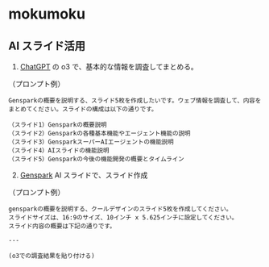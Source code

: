 # mokumoku

## AI スライド活用

1. [ChatGPT](https://chatgpt.com/) の o3 で、基本的な情報を調査してまとめる。

（プロンプト例）
```
Gensparkの概要を説明する、スライド5枚を作成したいです。ウェブ情報を調査して、内容をまとめてください。スライドの構成は以下の通りです。

（スライド1）Gensparkの概要説明
（スライド2）Gensparkの各種基本機能やエージェント機能の説明
（スライド3）GensparkスーパーAIエージェントの機能説明
（スライド4）AIスライドの機能説明
（スライド5）Gensparkの今後の機能開発の概要とタイムライン
```

2. [Genspark](https://www.genspark.ai/) AI スライドで、スライド作成

（プロンプト例）
```
gensparkの概要を説明する、クールデザインのスライド5枚を作成してください。
スライドサイズは、16:9のサイズ、10インチ x 5.625インチに設定してください。
スライド内容の概要は下記の通りです。

---

(o3での調査結果を貼り付ける)

```
